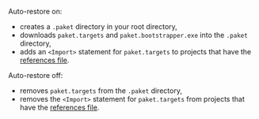 Auto-restore on:

  - creates a `.paket` directory in your root directory,
  - downloads `paket.targets` and `paket.bootstrapper.exe` into the `.paket` directory,
  - adds an `<Import>` statement for `paket.targets` to projects that have the [references file](references-files.html).
  
Auto-restore off:

  - removes `paket.targets` from the `.paket` directory,
  - removes the `<Import>` statement for `paket.targets` from projects that have the [references file](references-files.html).